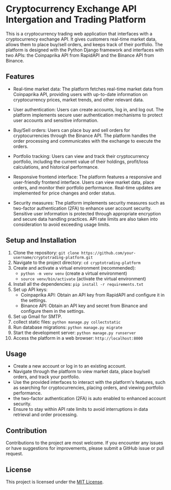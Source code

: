 # Cryptocurrency Exchange API Intergation and Trading Platform
This is a cryptocurrency trading web application that interfaces with a cryptocurrency exchange API. It gives customers real-time market data, allows them to place buy/sell orders, and keeps track of their portfolio. The platform is designed with the Python Django framework and interfaces with two APIs: the Coinpaprika API from RapidAPI and the Binance API from Binance.

## Features

- Real-time market data: The platform fetches real-time market data from Coinpaprika API, providing users with up-to-date information on cryptocurrency prices, market trends, and other relevant data.

- User authentication: Users can create accounts, log in, and log out. The platform implements secure user authentication mechanisms to protect user accounts and sensitive information.

- Buy/Sell orders: Users can place buy and sell orders for cryptocurrencies through the Binance API. The platform handles the order processing and communicates with the exchange to execute the orders.

- Portfolio tracking: Users can view and track their cryptocurrency portfolio, including the current value of their holdings, profit/loss calculations, and historical performance.

- Responsive frontend interface: The platform features a responsive and user-friendly frontend interface. Users can view market data, place orders, and monitor their portfolio performance. Real-time updates are implemented for price changes and order status.

- Security measures: The platform implements security measures such as two-factor authentication (2FA) to enhance user account security. Sensitive user information is protected through appropriate encryption and secure data handling practices. API rate limits are also taken into consideration to avoid exceeding usage limits.

## Setup and Installation

1. Clone the repository: `git clone https://github.com/your-username/cryptotrading-platform.git`
2. Navigate to the project directory: `cd cryptotrading-platform`
3. Create and activate a virtual environment (recommended): 
   - `python -m venv venv` (create a virtual environment)
   - `source venv/bin/activate` (activate the virtual environment)
4. Install all the dependencies: `pip install -r requirements.txt`
5. Set up API keys:
   - Coinpaprika API: Obtain an API key from RapidAPI and configure it in the settings.
   - Binance API: Obtain an API key and secret from Binance and configure them in the settings.
6. Set up Gmail for SMTP.
7. collect static files: `python manage.py collectstatic`
8. Run database migrations: `python manage.py migrate`
9. Start the development server: `python manage.py runserver`
10. Access the platform in a web browser: `http://localhost:8000`

## Usage

- Create a new account or log in to an existing account.
- Navigate through the platform to view market data, place buy/sell orders, and track your portfolio.
- Use the provided interfaces to interact with the platform's features, such as searching for cryptocurrencies, placing orders, and viewing portfolio performance.
- the two-factor authentication (2FA) is auto enabled to enhanced account security.
- Ensure to stay within API rate limits to avoid interruptions in data retrieval and order processing.

## Contribution

Contributions to the project are most welcome. If you encounter any issues or have suggestions for improvements, please submit a GitHub issue or pull request.

## License

This project is licensed under the [MIT License](https://opensource.org/licenses/MIT).
